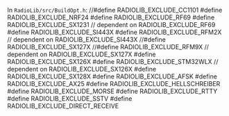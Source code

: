 In `RadioLib/src/BuildOpt.h`:
  //#define RADIOLIB_EXCLUDE_CC1101
  #define RADIOLIB_EXCLUDE_NRF24
  #define RADIOLIB_EXCLUDE_RF69
  #define RADIOLIB_EXCLUDE_SX1231     // dependent on RADIOLIB_EXCLUDE_RF69
  #define RADIOLIB_EXCLUDE_SI443X
  #define RADIOLIB_EXCLUDE_RFM2X      // dependent on RADIOLIB_EXCLUDE_SI443X
  //#define RADIOLIB_EXCLUDE_SX127X
  //#define RADIOLIB_EXCLUDE_RFM9X      // dependent on RADIOLIB_EXCLUDE_SX127X
  #define RADIOLIB_EXCLUDE_SX126X
  #define RADIOLIB_EXCLUDE_STM32WLX   // dependent on RADIOLIB_EXCLUDE_SX126X
  #define RADIOLIB_EXCLUDE_SX128X
  #define RADIOLIB_EXCLUDE_AFSK
  #define RADIOLIB_EXCLUDE_AX25
  #define RADIOLIB_EXCLUDE_HELLSCHREIBER
  #define RADIOLIB_EXCLUDE_MORSE
  #define RADIOLIB_EXCLUDE_RTTY
  #define RADIOLIB_EXCLUDE_SSTV
  #define RADIOLIB_EXCLUDE_DIRECT_RECEIVE
